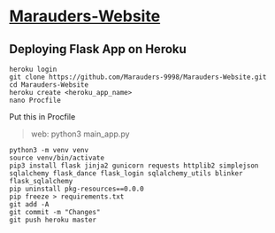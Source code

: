 # [Marauders-Website](https://github.com/Marauders-9998/Marauders-Website)

## Deploying Flask App on Heroku
```
heroku login
git clone https://github.com/Marauders-9998/Marauders-Website.git
cd Marauders-Website
heroku create <heroku_app_name>
nano Procfile
```
Put this in Procfile
> web: python3 main_app.py
```
python3 -m venv venv
source venv/bin/activate
pip3 install flask jinja2 gunicorn requests httplib2 simplejson sqlalchemy flask_dance flask_login sqlalchemy_utils blinker flask_sqlalchemy
pip uninstall pkg-resources==0.0.0
pip freeze > requirements.txt
git add -A
git commit -m "Changes"
git push heroku master
```
